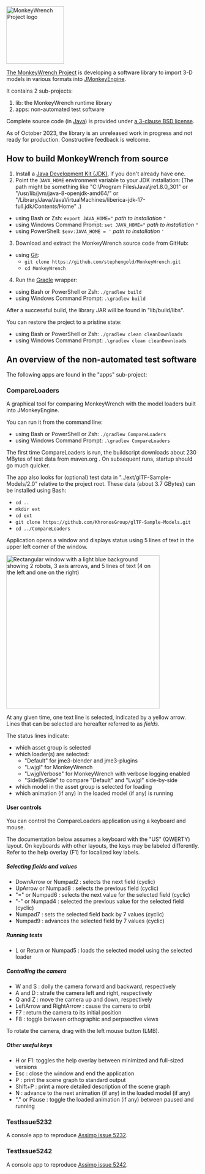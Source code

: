 <img height="150" src="https://i.imgur.com/ivp31XQ.png" alt="MonkeyWrench Project logo">

[The MonkeyWrench Project][project] is developing
a software library to import 3-D models in various formats into [JMonkeyEngine][jme].

It contains 2 sub-projects:

1. lib: the MonkeyWrench runtime library
2. apps: non-automated test software

Complete source code (in [Java]) is provided under
[a 3-clause BSD license][license].

As of October 2023, the library is an unreleased work in progress
and not ready for production.
Constructive feedback is welcome.


## How to build MonkeyWrench from source

1. Install a [Java Development Kit (JDK)][adoptium],
   if you don't already have one.
2. Point the `JAVA_HOME` environment variable to your JDK installation:
   (The path might be something like "C:\Program Files\Java\jre1.8.0_301"
   or "/usr/lib/jvm/java-8-openjdk-amd64/" or
   "/Library/Java/JavaVirtualMachines/liberica-jdk-17-full.jdk/Contents/Home" .)
  + using Bash or Zsh: `export JAVA_HOME="` *path to installation* `"`
  + using Windows Command Prompt: `set JAVA_HOME="` *path to installation* `"`
  + using PowerShell: `$env:JAVA_HOME = '` *path to installation* `'`
3. Download and extract the MonkeyWrench source code from GitHub:
  + using [Git]:
    + `git clone https://github.com/stephengold/MonkeyWrench.git`
    + `cd MonkeyWrench`
4. Run the [Gradle] wrapper:
  + using Bash or PowerShell or Zsh: `./gradlew build`
  + using Windows Command Prompt: `.\gradlew build`

After a successful build,
the library JAR will be found in "lib/build/libs".

You can restore the project to a pristine state:
+ using Bash or PowerShell or Zsh: `./gradlew clean cleanDownloads`
+ using Windows Command Prompt: `.\gradlew clean cleanDownloads`


## An overview of the non-automated test software

The following apps are found in the "apps" sub-project:

### CompareLoaders

A graphical tool for comparing MonkeyWrench
with the model loaders built into JMonkeyEngine.

You can run it from the command line:
+ using Bash or PowerShell or Zsh: `./gradlew CompareLoaders`
+ using Windows Command Prompt: `.\gradlew CompareLoaders`

The first time CompareLoaders is run,
the buildscript downloads about 230 MBytes of test data from maven.org .
On subsequent runs, startup should go much quicker.

The app also looks for (optional) test data in
"../ext/glTF-Sample-Models/2.0" relative to the project root.
These data (about 3.7 GBytes) can be installed using Bash:
+ `cd ..`
+ `mkdir ext`
+ `cd ext`
+ `git clone https://github.com/KhronosGroup/glTF-Sample-Models.git`
+ `cd ../CompareLoaders`

Application opens a window and displays status using 5 lines of text
in the upper left corner of the window.

<img height="400" src="https://i.imgur.com/bIJ6g78.png"
  alt="Rectangular window with a light blue background
       showing 2 robots, 3 axis arrows, and 5 lines of text
       (4 on the left and one on the right)">

At any given time, one text line is selected, indicated by a yellow arrow.
Lines that can be selected are hereafter referred to as _fields_.

The status lines indicate:
+ which asset group is selected
+ which loader(s) are selected:
  + "Default" for jme3-blender and jme3-plugins
  + "Lwjgl" for MonkeyWrench
  + "LwjglVerbose" for MonkeyWrench with verbose logging enabled
  + "SideBySide" to compare "Default" and "Lwjgl" side-by-side
+ which model in the asset group is selected for loading
+ which animation (if any) in the loaded model (if any) is running

#### User controls

You can control the CompareLoaders application using a keyboard and mouse.

The documentation below assumes a keyboard with the "US" (QWERTY) layout.
On keyboards with other layouts, the keys may be labeled differently.
Refer to the help overlay (F1) for localized key labels.

##### Selecting fields and values

+ DownArrow or Numpad2 : selects the next field (cyclic)
+ UpArrow or Numpad8 : selects the previous field (cyclic)
+ "=" or Numpad6 : selects the next value for the selected field (cyclic)
+ "-" or Numpad4 : selected the previous value for the selected field (cyclic)
+ Numpad7 : sets the selected field back by 7 values (cyclic)
+ Numpad9 : advances the selected field by 7 values (cyclic)

##### Running tests

+ L or Return or Numpad5 : loads the selected model using the selected loader

##### Controlling the camera

+ W and S : dolly the camera forward and backward, respectively
+ A and D : strafe the camera left and right, respectively
+ Q and Z : move the camera up and down, respectively
+ LeftArrow and RightArrow : cause the camera to orbit
+ F7 : return the camera to its initial position
+ F8 : toggle between orthographic and perpsective views

To rotate the camera, drag with the left mouse button (LMB).

##### Other useful keys

+ H or F1: toggles the help overlay between minimized and full-sized versions
+ Esc : close the window and end the application
+ P : print the scene graph to standard output
+ Shift+P : print a more detailed description of the scene graph
+ N : advance to the next animation (if any) in the loaded model (if any)
+ "." or Pause : toggle the loaded animation (if any) between paused and running

### TestIssue5232

A console app to reproduce [Assimp issue 5232](https://github.com/assimp/assimp/issues/5232).

### TestIssue5242

A console app to reproduce [Assimp issue 5242](https://github.com/assimp/assimp/issues/5242).


[adoptium]: https://adoptium.net/releases.html "Adoptium Project"
[assimp]: https://www.assimp.org/ "The Open Asset Importer Library"
[git]: https://git-scm.com "Git"
[gradle]: https://gradle.org "Gradle Project"
[java]: https://en.wikipedia.org/wiki/Java_(programming_language) "Java programming language"
[jme]: https://jmonkeyengine.org "jMonkeyEngine Project"
[license]: https://github.com/stephengold/MonkeyWrench/blob/master/LICENSE "MonkeyWrench license"
[lwjgl]: https://www.lwjgl.org "Lightweight Java Game Library"
[project]: https://github.com/stephengold/MonkeyWrench "MonkeyWrench Project"

